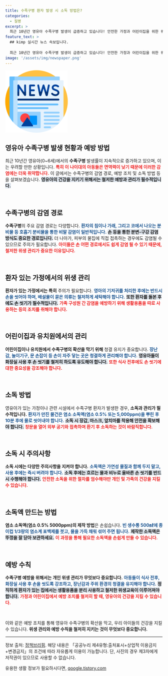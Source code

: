 ```yaml
---
title: 수족구병 환자 발생 시 소독 방법은?
categories:
  - 질병
excerpt: >
  최근 10년간 영유아 수족구병 발생이 급증하고 있습니다! 안전한 가정과 어린이집을 위한 위생 수칙과 소독 방법을 알아보세요. 가족의 건강을 지키는 첫걸음이 될 것입니다!
feature_text: >
  ## kimp 실시간 뉴스 속보입니다.

  최근 10년간 영유아 수족구병 발생이 급증하고 있습니다! 안전한 가정과 어린이집을 위한 위생 수칙과 소독 방법을 알아보세요. 가족의 건강을 지키는 첫걸음이 될 것입니다!
image: '/assets/img/newspaper.png'
---
```


<p><img src="/assets/img/newspaper.png" alt="kimplant 속보" /></p>

<h2 data-ke-size="size26">영유아 수족구병 발생 현황과 예방 방법</h2>

<p data-ke-size="size16">최근 10년간 영유아(0~6세)에서의 <b>수족구병</b> 발생률이 지속적으로 증가하고 있으며, 이는 우려할 만한 상황입니다. <b><span style="color: #ee2323;">특히 이 나이대의 아동들은 면역력이 낮기 때문에 이러한 감염에는 더욱 취약합니다.</span></b> 이 글에서는 수족구병의 감염 경로, 예방 조치 및 소독 방법 등을 살펴보겠습니다. <b><span style="background-color: #21538527;">영유아의 건강을 지키기 위해서는 철저한 예방과 관리가 필수적입니다.</span></b></p>

<p data-ke-size="size16">&nbsp;</p>

<h2 data-ke-size="size26">수족구병의 감염 경로</h2>

<p data-ke-size="size16"><b>수족구병</b>의 주요 감염 경로는 다양합니다. <b><span style="color: #1a5490;">환자의 침이나 가래, 그리고 코에서 나오는 분비물 등 호흡기 분비물을 통한 비말 감염이 일반적입니다.</span></b> <b><span style="background-color: #21538527;">손 등을 통한 분변-구강 감염 방식도 중요한 경로입니다.</span></b> 더 나아가, 피부의 물집에 직접 접촉하는 경우에도 감염될 수 있으므로 주의가 필요합니다. <b><span style="color: #ee2323;">아이들은 손 어떤 경로에서도 쉽게 감염 될 수 있기 때문에, 철저한 위생 관리가 중요한 이유입니다.</span></b></p>

<p data-ke-size="size16">&nbsp;</p>

<h2 data-ke-size="size26">환자 있는 가정에서의 위생 관리</h2>

<p data-ke-size="size16"><b>환자가 있는 가정에서는 특히</b> 주의가 필요합니다. <b><span style="color: #1a5490;">영아의 기저귀를 처리한 후에는 반드시 손을 씻어야 하며, 배설물이 묻은 의류는 철저하게 세탁해야 합니다.</span></b> <b><span style="background-color: #21538527;">또한 환자를 돌본 후에도 손 씻기가 필수적입니다.</span></b> <b><span style="color: #ee2323;">가족 구성원 간 감염을 예방하기 위해 생활용품을 따로 사용하는 등의 조치를 취해야 합니다.</span></b></p>

<p data-ke-size="size16">&nbsp;</p>

<h2 data-ke-size="size26">어린이집과 유치원에서의 관리</h2>

<p data-ke-size="size16"><b>어린이집이나 유치원에서 수족구병의 확산을 막기 위해</b> 청결 유지가 중요합니다. <b><span style="color: #1a5490;">장난감, 놀이기구, 문 손잡이 등 손이 자주 닿는 곳은 청결하게 관리해야 합니다.</span></b> <b><span style="background-color: #21538527;">영유아들이 화장실 사용 후 손 씻기를 철저히 하도록 유도해야 합니다.</span></b> <b><span style="color: #ee2323;">또한 식사 전후에도 손 씻기에 대한 중요성을 강조해야 합니다.</span></b></p>

<p data-ke-size="size16">&nbsp;</p>

<h2 data-ke-size="size26">소독 방법</h2>

<p data-ke-size="size16">영유아가 있는 가정이나 관련 시설에서 수족구병 환자가 발생한 경우, <b>소독과 관리가 필수적입니다.</b> <b><span style="color: #1a5490;">환자가 만진 물건은 염소 소독액(염소 0.5% 또는 5,000ppm)을 뿌린 후 10분 후에 물로 씻어내야 합니다.</span></b> <b><span style="background-color: #21538527;">소독 시 장갑, 마스크, 앞치마를 착용해 안전을 확보해야 합니다.</span></b> <b><span style="color: #ee2323;">창문을 열어 외부 공기와 접촉하며 환기 후 소독하는 것이 바람직합니다.</span></b></p>

<p data-ke-size="size16">&nbsp;</p>

<h2 data-ke-size="size26">소독 시 주의사항</h2>

<p data-ke-size="size16"><b>소독 시에는 다양한 주의사항을 지켜야 합니다.</b> <b><span style="color: #1a5490;">소독액은 가연성 물질과 함께 두지 말고, 사용 후에는 즉시 버려야 합니다.</span></b> <b><span style="background-color: #21538527;">소독 후에는 흐르는 물과 비누로 올바른 손 씻기를 반드시 수행해야 합니다.</span></b> <b><span style="color: #ee2323;">안전한 소독을 위한 절차를 엄수해야만 개인 및 가족의 건강을 지킬 수 있습니다.</span></b></p>

<p data-ke-size="size16">&nbsp;</p>

<h2 data-ke-size="size26">소독액 만드는 방법</h2>

<p data-ke-size="size16"><b>염소 소독액(염소 0.5% 5000ppm)의 제작 방법</b>은 손쉽습니다. <b><span style="color: #1a5490;">빈 생수통 500㎖에 종이컵 1/3량의 염소계 표백제를 붓고, 물을 가득 채워 섞어 주면 됩니다.</span></b> <b><span style="background-color: #21538527;">제작한 소독액은 뚜껑을 잘 닫아 보관하세요.</span></b> <b><span style="color: #ee2323;">이 과정을 통해 필요한 소독액을 손쉽게 만들 수 있습니다.</span></b></p>

<p data-ke-size="size16">&nbsp;</p>

<h2 data-ke-size="size26">예방 수칙</h2>

<p data-ke-size="size16"><b>수족구병 예방을 위해서는 개인 위생 관리가 무엇보다 중요합니다.</b> <b><span style="color: #1a5490;">아동들이 식사 전후, 화장실 사용 후 손을 씻도록 강조하고, 장난감과 주위 환경의 청결을 유지해야 합니다.</span></b> <b><span style="background-color: #21538527;">정직하게 환자가 있는 집에서는 생활용품을 분리 사용하고 철저한 위생교육이 이루어져야 합니다.</span></b> <b><span style="color: #ee2323;">가정과 어린이집에서 예방 조치를 철저히 할 때, 영유아의 건강을 지킬 수 있습니다.</span></b></p>

<p data-ke-size="size16">&nbsp;</p>

<p data-ke-size="size16">이와 같은 예방 조치를 통해 영유아 수족구병의 확산을 막고, 우리 아이들의 건강을 지킬 수 있습니다. <b>위생 관리와 예방 수칙을 철저히 지키는 것이 무엇보다 중요합니다.</b></p>

<hr style="height: 1px; border: 1px solid #eee;"/>

<p data-ke-size="size16">정보 출처: <a href="https://www.korea.kr">정책브리핑</a>. 해당 내용은 「공공누리 제4유형:출처표시+상업적 이용금지+변경금지」의 조건에 따라 자유롭게 이용이 가능합니다. 단, 사진의 경우 제3자에게 저작권이 있으므로 사용할 수 없습니다.</p>
유용한 생활 정보가 필요하시다면, <a href="https://qoogle.tistory.com" rel="dofollow">qoogle.tistory.com</a>



